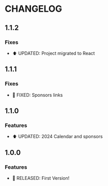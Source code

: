 # CHANGELOG

## 1.1.2

### Fixes

- ⬆ UPDATED: Project migrated to React

## 1.1.1

### Fixes

- 👾 FIXED: Sponsors links

## 1.1.0

### Features

- ⬆ UPDATED: 2024 Calendar and sponsors

## 1.0.0

### Features

- 🚀 RELEASED: First Version!